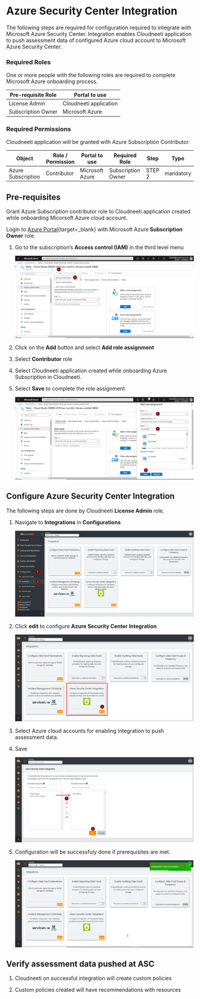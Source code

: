 # Azure Security Center Integration

The following steps are required for configuration required to integrate with Microsoft Azure Security Center. Integration enables  Cloudneeti application to push assessment data of configured Azure cloud account to Microsoft Azure Security Center.

### Required Roles

One or more people with the following roles are required to complete Microsoft
Azure onboarding process.

| **Pre-requisite Role**  | **Portal to use**      |
|-------------------------|------------------------|
| License Admin           | Cloudneeti application |
| Subscription Owner      | Microsoft Azure        |

### Required Permissions

Cloudneeti application will be granted with Azure Subscription Contributor.

| Object | Role / Permission                                                 | Portal to use     | Required Role               | Step     | Type      | 
|------|-------------------------------------------------------------|-------------------|--------------------|----------|-----------|
| Azure Subscription | Contributor              | Microsoft Azure   | Subscription Owner | STEP 2   | mandatory | 


## Pre-requisites

Grant Azure Subscription contributor role to Cloudneeti application created while onboarding Micorsoft Azure cloud account.


Login to [Azure Portal](https://portal.azure.com/){target=_blank} with Microsoft Azure **Subscription Owner** role.

1.	Go to the subscription’s **Access control (IAM)** in the third level menu

    ![Assign role](.././images/ascPush/role_assign_0.png#thumbnail)

2.	Click on the **Add** button and select **Add role assignment**

3.	Select **Contributor** role 

4.  Select Cloudneeti application created while onboarding Azure Subscription in Cloudneeti.

4.	Select **Save** to complete the role assignment

    ![Assign role](.././images/ascPush/role_assign_1.png#thumbnail)


## Configure Azure Security Center Integration 

The following steps are done by Cloudneeti **License Admin** role.

1. Navigate to **Integrations** in **Configurations**

    ![Integrations](.././images/ascPush/integrations_0.png#thumbnail)


2. Click **edit** to configure **Azure Security Center Integration**

    ![Integrations](.././images/ascPush/integrations_1.png#thumbnail)

3. Select Azure cloud accounts for enabling integration to push assessment data.

4. Save

    ![Integrations](.././images/ascPush/integrations_2.png#thumbnail)

5. Configuration will be successfuly done if prerequisites are met.

    ![Integrations](.././images/ascPush/integrations_3.png#thumbnail)




## Verify assessment data pushed at ASC

1. Cloudneeti on successful integration will create custom policies

2. Custom policies created will have recommendations with resources
